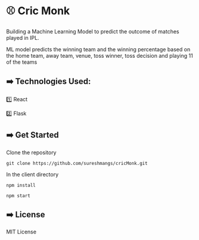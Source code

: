 # :baseball: Cric Monk

Building a Machine Learning Model to predict the outcome of matches played in IPL.

ML model predicts the winning team and the winning percentage based on the home team, away team, venue, toss winner, toss decision and playing 11 of the teams

## :arrow_right: Technologies Used:

:one: React

:two: Flask



## :arrow_right: Get Started

Clone the repository

`git clone https://github.com/sureshmangs/cricMonk.git`


In the client directory

`npm install`

`npm start`




## :arrow_right: License

MIT License